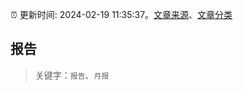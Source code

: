 :alarm_clock: 更新时间: 2024-02-19 11:35:37。[文章来源](/README.md)、[文章分类](/TAGS.md)

## 报告


> 关键字：`报告`、`月报`



